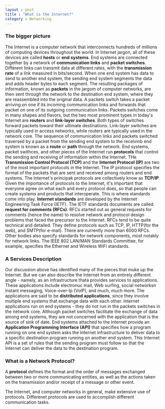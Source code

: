 ```yaml
---
layout : post
title : "What is the Internet?"
category : Networking
---
```


### The bigger picture 
The Internet is a computer network that interconnects hundreds of millions of computing devices throughout the world. In Internet jargon, all of these devices are called **hosts** or **end systems**. End systems are connected together by a network of **communication links** and **packet switches**. Different links can transmit data at different rates, with the **transmission rate** of a link measured in bits/second. When one end system has data to send to another end system, the sending end system segments the data and adds header bytes to each segment. The resulting packages of information, known as **packets** in the jargom of computer networks, are then sent through the network to the destination end system, where they are reassembled into the original data.
A packets switch takes a packet arriving on one if its incoming communication links and forwards that packet on one of its outgoing communication links. Packets switches come in many shapes and flavors, but the two most prominent types in today's Internet are **routers** and **link-layer switches**. Both types of switches forward packets toward their ultimate destinations. Link-layer switches are typically used in access networks, while routers are typically used in the network core. The sequence of communication links and packets switched traversed by a packet from the sending end system to the receivinb end system is known as a **route** or **path** through the network. End systems, packet swithces, and other pieces of the Internet run **protocols** that control the sending and receiving of information within the Internet. THe **Transmission Control Protocol (TCP)** and the **Internet Protocol (IP)** are two of the most important protocols in the Internet. The IP protocol specifies the format of the packets that are sent and received among routers and end systems. The Internet's principak protocols are collectively know as **TCP/IP**. Given the importance of protocols to the Internet, it's important that everyone agree on what each and every protocol does, so that people can create systems and products that interoperate. This is where standards come into play. **Internet standards** are developed by the Internet Engineering Task Force (IETF). The IETF  standards documents are called **request for comments (RFCs)**. RFCs started out as general requests for comments (hence the name) to resolve network and protocol design problems that faced the precursor to the Internet. RFCs tend to be quite technical and detailed. They define protocols such as TCP, IP, HTTP(for the web), and SMTP(for e-mail). There are currently more than 6000 RFCs. Other bodies also specify standards for network components, most notably for network links. The IEEE 802 LAN/MAN Standards Committee, for example, specifies the Ethernet and Wireless WiFi standards.

### A Services Description
Our discussion above has identified many of the pieces that muke up the Internet. But we can also describe the Internet from an entirely different angle - namely, as an infrastructure thata provides services to applications. These applications include electronuc mail, Web surfing, social networksn instant messaging, Voice-over-Ip (VoIP), and much, much more. The applications are said to be **distributed applications**, since they involve multiple end systems that exchange data with each other. Internet applications run on end systems - they do not run in the packets switches in the network core. Although packet switches facilitate the exchange of data among end systems, they are not concerned with the application that is the source of sink of date. End systems attached to the Internet provide an **Application Programming Interface (API)** that specifies how a program running on one end system asks the Internet infrastructure to deliver data to a specific destination program running on another end system. This Internet API is a set of rules that the sending program must follow so that the Internet can deliver the data to the destination program. 

### What is a Network Protocol?
A **protocol** defines the format and the order of messages exchanged between two or more communicating entities, as well as the actions taken on the transmission and/or receipt of a message or other event.

The Internet, and computer networks in general, make extensive use of protocols. Differenet protocols are used to accomplish different communication tasks.

